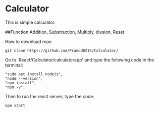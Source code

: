 # Calculator

This is simple calculator. 

##Function
Addition, Substraction, Multiply, divsion, Reset

How to download repo
```
git clone https://github.com/Pramod0215/Calculator/
```
Go to 'React/Calculator/calculatorapp' and type the following code in the terminal:
```
"sudo apt install nodejs",
"node --version",
"npm install", 
"npm -v",
```
Then to run the react server, type the code:
```
npm start
```

